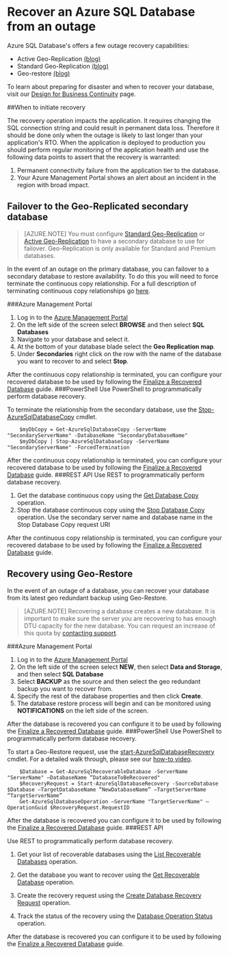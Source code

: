 <properties 
   pageTitle="SQL Database Disaster Recovery" 
   description="Learn how  to recover a database from a regional datacenter outage or failure with the Azure SQL Database Geo-replication and Geo-restore capabilities." 
   services="sql-database" 
   documentationCenter="" 
   authors="elfisher" 
   manager="jeffreyg" 
   editor="monicar"/>

<tags
	ms.service="sql-database"
	ms.date="07/14/2015"
	wacn.date=""/>

# Recover an Azure SQL Database from an outage

Azure SQL Database's offers a few outage recovery capabilities:

- Active Geo-Replication [(blog)](http://azure.microsoft.com/blog/2014/07/12/spotlight-on-sql-database-active-geo-replication/)
- Standard Geo-Replication [(blog)](http://azure.microsoft.com/blog/2014/09/03/azure-sql-database-standard-geo-replication/)
- Geo-restore [(blog)](http://azure.microsoft.com/blog/2014/09/13/azure-sql-database-geo-restore/)

To learn about preparing for disaster and when to recover your database, visit our [Design for Business Continuity](/documentation/articles/sql-database-business-continuity-design) page. 

##When to initiate recovery 

The recovery operation impacts the application. It requires changing the SQL connection string and could result in permanent data loss. Therefore it should be done only when the outage is likely to last longer than your application's RTO. When the application is deployed to production you should perform regular monitoring of the application health and use the following data points to assert that the recovery is warranted:

1. Permanent connectivity failure from the application tier to the database.
2. Your Azure Management Portal shows an alert about an incident in the region with broad impact.

## Failover to the Geo-Replicated secondary database
> [AZURE.NOTE] You must configure [Standard Geo-Replication](https://msdn.microsoft.com/zh-cn/library/azure/dn758204.aspx) or [Active Geo-Replication](https://msdn.microsoft.com/zh-cn/library/azure/dn741339.aspx) to have a secondary database to use for failover. Geo-Replication is only available for Standard and Premium databases. 

In the event of an outage on the primary database, you can failover to a secondary database to restore availability. To do this you will need to force terminate the continuous copy relationship. For a full description of terminating continuous copy relationships go [here](https://msdn.microsoft.com/zh-cn/library/azure/dn741323.aspx). 



###Azure Management Portal
1. Log in to the [Azure Management Portal](https://portal.Azure.com)
2. On the left side of the screen select **BROWSE** and then select **SQL Databases**
3. Navigate to your database and select it. 
4. At the bottom of your database blade select the **Geo Replication map**.
4. Under **Secondaries** right click on the row with the name of the database you want to recover to and select **Stop**.

After the continuous copy relationship is terminated, you can configure your recovered database to be used by following the [Finalize a Recovered Database](/documentation/articles/sql-database-recovered-finalize) guide.
###PowerShell
Use PowerShell to programmatically perform database recovery.

To terminate the relationship from the secondary database, use the [Stop-AzureSqlDatabaseCopy](https://msdn.microsoft.com/zh-cn/library/dn720223) cmdlet.
		
		$myDbCopy = Get-AzureSqlDatabaseCopy -ServerName "SecondaryServerName" -DatabaseName "SecondaryDatabaseName"
		$myDbCopy | Stop-AzureSqlDatabaseCopy -ServerName "SecondaryServerName" -ForcedTermination
		 
After the continuous copy relationship is terminated, you can configure your recovered database to be used by following the [Finalize a Recovered Database](/documentation/articles/sql-database-recovered-finalize) guide.
###REST API 
Use REST to programmatically perform database recovery.

1. Get the database continuous copy using the [Get Database Copy](https://msdn.microsoft.com/zh-cn/library/azure/dn509570.aspx) operation.
2. Stop the database continuous copy using the [Stop Database Copy](https://msdn.microsoft.com/zh-cn/library/azure/dn509573.aspx) operation.
Use the secondary server name and database name in the Stop Database Copy request URI

 After the continuous copy relationship is terminated, you can configure your recovered database to be used by following the [Finalize a Recovered Database](/documentation/articles/sql-database-recovered-finalize) guide.
## Recovery using Geo-Restore

In the event of an outage of a database, you can recover your database from its latest geo redundant backup using Geo-Restore. 

> [AZURE.NOTE] Recovering a database creates a new database. It is important to make sure the server you are recovering to has enough DTU capacity for the new database. You can request an increase of this quota by [contacting support](http://azure.microsoft.com/blog/azure-limits-quotas-increase-requests/).

###Azure Management Portal
1. Log in to the [Azure Management Portal](https://portal.Azure.com)
2. On the left side of the screen select **NEW**, then select **Data and Storage**, and then select **SQL Database**
2. Select **BACKUP** as the source  and then select the geo redundant backup you want to recover from.
3. Specify the rest of the database properties and then click **Create**.
4. The database restore process will begin and can be monitored using **NOTIFICATIONS** on the left side of the screen.

After the database is recovered you can configure it to be used by following the [Finalize a Recovered Database](/documentation/articles/sql-database-recovered-finalize) guide.
###PowerShell 
Use PowerShell to programmatically perform database recovery.

To start a Geo-Restore request, use the [start-AzureSqlDatabaseRecovery](https://msdn.microsoft.com/zh-cn/library/azure/dn720224.aspx) cmdlet. For a detailed walk through, please see our [how-to video](http://azure.microsoft.com/documentation/videos/restore-a-sql-database-using-geo-restore-with-microsoft-azure-powershell/).

		$Database = Get-AzureSqlRecoverableDatabase -ServerName "ServerName" –DatabaseName “DatabaseToBeRecovered"
		$RecoveryRequest = Start-AzureSqlDatabaseRecovery -SourceDatabase $Database –TargetDatabaseName “NewDatabaseName” –TargetServerName “TargetServerName”
		Get-AzureSqlDatabaseOperation –ServerName "TargetServerName" –OperationGuid $RecoveryRequest.RequestID

After the database is recovered you can configure it to be used by following the [Finalize a Recovered Database](/documentation/articles/sql-database-recovered-finalize) guide.
###REST API 

Use REST to programmatically perform database recovery.

1.	Get your list of recoverable databases using the [List Recoverable Databases](http://msdn.microsoft.com/zh-cn/library/azure/dn800984.aspx) operation.
	
2.	Get the database you want to recover using the [Get Recoverable Database](http://msdn.microsoft.com/zh-cn/library/azure/dn800985.aspx) operation.
	
3.	Create the recovery request using the [Create Database Recovery Request](http://msdn.microsoft.com/zh-cn/library/azure/dn800986.aspx) operation.
	
4.	Track the status of the recovery using the [Database Operation Status](http://msdn.microsoft.com/zh-cn/library/azure/dn720371.aspx) operation.

After the database is recovered you can configure it to be used by following the [Finalize a Recovered Database](/documentation/articles/sql-database-recovered-finalize) guide.
 
